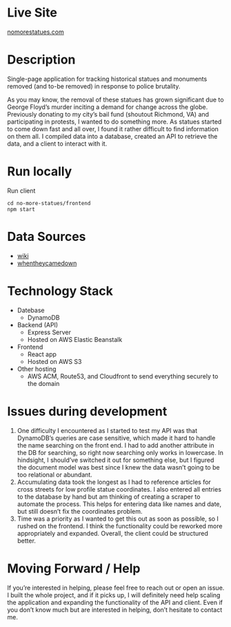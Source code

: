 # Live Site
[nomorestatues.com](nomorestatues.com)

# Description
Single-page application for tracking historical statues and monuments removed (and to-be removed) in response to police brutality.

As you may know, the removal of these statues has grown significant due to George Floyd’s murder inciting a demand for change across the globe. Previously donating to my city’s bail fund (shoutout Richmond, VA) and participating in protests, I wanted to do something more. As statues started to come down fast and all over, I found it rather difficult to find information on them all. I compiled data into a database, created an API to retrieve the data, and a client to interact with it.

# Run locally
Run client
```
cd no-more-statues/frontend
npm start
```

# Data Sources
- [wiki](https://en.wikipedia.org/wiki/List_of_monuments_and_memorials_removed_during_the_George_Floyd_protests#United_States)
- [whentheycamedown](https://whentheycamedown.com/)

# Technology Stack
- Datebase
    - DynamoDB
- Backend (API)
    - Express Server
    - Hosted on AWS Elastic Beanstalk
- Frontend 
    - React app
    - Hosted on AWS S3
- Other hosting
    - AWS ACM, Route53, and Cloudfront to send everything securely to the domain

# Issues during development
1.	One difficulty I encountered as I started to test my API was that DynamoDB’s queries are case sensitive, which made it hard to handle the name searching on the front end. I had to add another attribute in the DB for searching, so right now searching only works in lowercase. In hindsight, I should’ve switched it out for something else, but I figured the document model was best since I knew the data wasn’t going to be too relational or abundant.
2.	Accumulating data took the longest as I had to reference articles for cross streets for low profile statue coordinates. I also entered all entries to the database by hand but am thinking of creating a scraper to automate the process. This helps for entering data like names and date, but still doesn’t fix the coordinates problem.
3.	Time was a priority as I wanted to get this out as soon as possible, so I rushed on the frontend. I think the functionality could be reworked more appropriately and expanded. Overall, the client could be structured better.

# Moving Forward / Help 
If you’re interested in helping, please feel free to reach out or open an issue. I built the whole project, and if it picks up, I will definitely need help scaling the application and expanding the functionality of the API and client. Even if you don’t know much but are interested in helping, don’t hesitate to contact me.